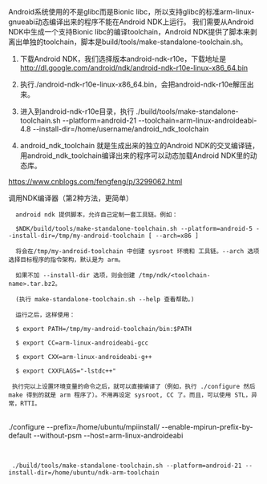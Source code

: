 Android系统使用的不是glibc而是Bionic libc，所以支持glibc的标准arm-linux-gnueabi动态编译出来的程序不能在Android NDK上运行。
我们需要从Android NDK中生成一个支持Bionic libc的编译toolchain，Android NDK提供了脚本来剥离出单独的toolchain，脚本是build/tools/make-standalone-toolchain.sh。

1. 下载Android NDK，我们选择版本android-ndk-r10e，下载地址是 http://dl.google.com/android/ndk/android-ndk-r10e-linux-x86_64.bin

2. 执行./android-ndk-r10e-linux-x86_64.bin，会把android-ndk-r10e解压出来。

3. 进入到android-ndk-r10e目录，执行
./build/tools/make-standalone-toolchain.sh --platform=android-21 --toolchain=arm-linux-androideabi-4.8 --install-dir=/home/username/android_ndk_toolchain

4. android_ndk_toolchain 就是生成出来的独立的Android NDK的交叉编译链，用android_ndk_toolchain编译出来的程序可以动态加载Android NDK里的动态库。




https://www.cnblogs.com/fengfeng/p/3299062.html


调用NDK编译器（第2种方法，更简单）

      android ndk 提供脚本，允许自己定制一套工具链。例如：
    
      $NDK/build/tools/make-standalone-toolchain.sh --platform=android-5 --install-dir=/tmp/my-android-toolchain [ --arch=x86 ]
    
      将会在/tmp/my-android-toolchain 中创建 sysroot 环境和 工具链。--arch 选项选择目标程序的指令架构，默认是为 arm。
    
      如果不加 --install-dir 选项，则会创建 /tmp/ndk/<toolchain-name>.tar.bz2。
    
      (执行 make-standalone-toolchain.sh --help 查看帮助。)
    
      运行之后，这样使用：
    
      $ export PATH=/tmp/my-android-toolchain/bin:$PATH
    
      $ export CC=arm-linux-androideabi-gcc
    
      $ export CXX=arm-linux-androideabi-g++
    
      $ export CXXFLAGS="-lstdc++"
    
     执行完以上设置环境变量的命令之后，就可以直接编译了（例如，执行 ./configure 然后 make 得到的就是 arm 程序了）。不用再设定 sysroot, CC 了。而且，可以使用 STL，异常，RTTI。


​	 
	 ./configure --prefix=/home/ubuntu/mpiinstall/ --enable-mpirun-prefix-by-default --without-psm  --host=arm-linux-androideabi


​	 

	 ./build/tools/make-standalone-toolchain.sh --platform=android-21 --install-dir=/home/ubuntu/ndk-arm-toolchain